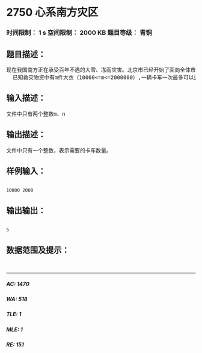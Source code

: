 # 2750 心系南方灾区   
### 时间限制： 1 s     空间限制： 2000 KB     题目等级： 青铜  
## 题目描述：  

<pre>
现在我国南方正在承受百年不遇的大雪、冻雨灾害。北京市已经开始了面向全体市民的捐款活动，并组织运力，以最快速度将这些救灾物资运送到灾区人民的手中。
  已知救灾物资中有m件大衣（10000<=m<=2000000）,一辆卡车一次最多可以运走n件（2000<=n<=10000）.请你编写程序计算一下，要将所有的大衣运走，北京市政府最少需要调动多少辆卡车参与运送。
</pre>
  
  
## 输入描述：  

<pre>
文件中只有两个整数m、n
</pre>
  
  
## 输出描述：  

<pre>
文件中只有一个整数，表示需要的卡车数量。
</pre>
  
  
## 样例输入：  

<pre><code>
10000 2000
</code></pre>
  
  
## 输出输出：  

<pre><code>
5
</code></pre>
  
  
## 数据范围及提示：  

<pre>
   
</pre>
  
  
***  

##### AC: 1470  
##### WA: 518  
##### TLE: 1  
##### MLE: 1  
##### RE: 151  
